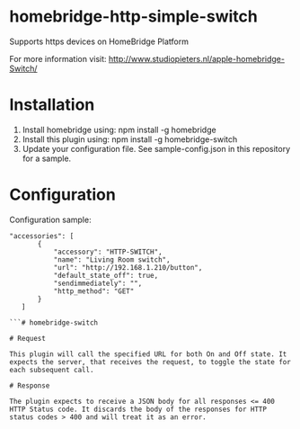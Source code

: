 # homebridge-http-simple-switch

Supports https devices on HomeBridge Platform

For more information visit: http://www.studiopieters.nl/apple-homebridge-Switch/

# Installation

1. Install homebridge using: npm install -g homebridge
2. Install this plugin using: npm install -g homebridge-switch
3. Update your configuration file. See sample-config.json in this repository for a sample. 

# Configuration



Configuration sample:

 ```
"accessories": [
        {
            "accessory": "HTTP-SWITCH",
            "name": "Living Room switch",
            "url": "http://192.168.1.210/button",
            "default_state_off": true, 
            "sendimmediately": "",
            "http_method": "GET"
        }
    ]

```# homebridge-switch

# Request

This plugin will call the specified URL for both On and Off state. It expects the server, that receives the request, to toggle the state for each subsequent call.

# Response

The plugin expects to receive a JSON body for all responses <= 400 HTTP Status code. It discards the body of the responses for HTTP status codes > 400 and will treat it as an error.
